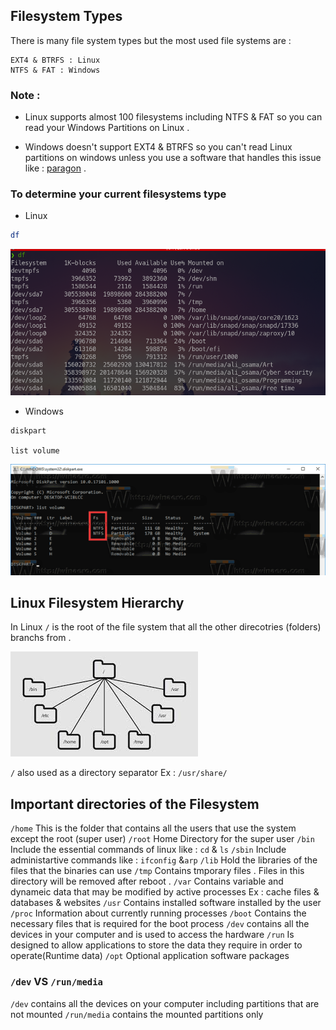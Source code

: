 ## Filesystem Types

There is many file system types but the most used file systems are : 

	EXT4 & BTRFS : Linux
	NTFS & FAT : Windows 

### Note : 

- Linux supports almost 100 filesystems including NTFS & FAT so you can read your Windows Partitions on Linux . 

- Windows doesn't support EXT4 & BTRFS so you can't read Linux partitions on windows unless you use a software that handles this issue like : [paragon](https://www.paragon-software.com/us/business/btrfs-for-windows/#:~:text=Btrfs%20for%20Windows%20by%20Paragon%20Software%20is%20a%20driver%20that,with%20Btrfs%20for%20Windows%20driver.) .

### To determine your current filesystems type 
- Linux 
```bash 
df
```

![](imgs/df.png)

- Windows 
```
diskpart 

list volume
```

![](imgs/diskpart-find-file-system-Windows-10.png)

## Linux Filesystem Hierarchy 

In Linux `/` is the root of the file system that all the other direcotries (folders) branchs from .

![](imgs/root&subdir.jpeg)

`/`       also used as a directory separator 
Ex :
`/usr/share/`

## Important directories of the Filesystem

`/home` This is the folder that contains all the users that use the system except the root (super user)
`/root` Home Directory for the super user
`/bin` Include the essential commands of linux like : `cd` & `ls` 
`/sbin` Include administartive commands like : 
`ifconfig` &`arp`
`/lib` Hold the libraries of the files that the binaries can use
`/tmp` Contains tmporary files .
Files in this directory will be removed after reboot . 
`/var` Contains variable and dynameic data that may be modified by active processes 
Ex : cache files & databases & websites
`/usr` Contains installed software installed by the user 
`/proc` Information about currently running processes
`/boot` Contains the necessary files that is required for the boot process
`/dev` contains all the devices in your computer and is used to access the hardware
`/run` Is designed to allow applications to store the data they require in order to operate(Runtime data) 
`/opt` Optional application software packages

### `/dev` VS `/run/media`
`/dev` contains all the devices on your computer including partitions that are not mounted
`/run/media` contains the mounted partitions only 
